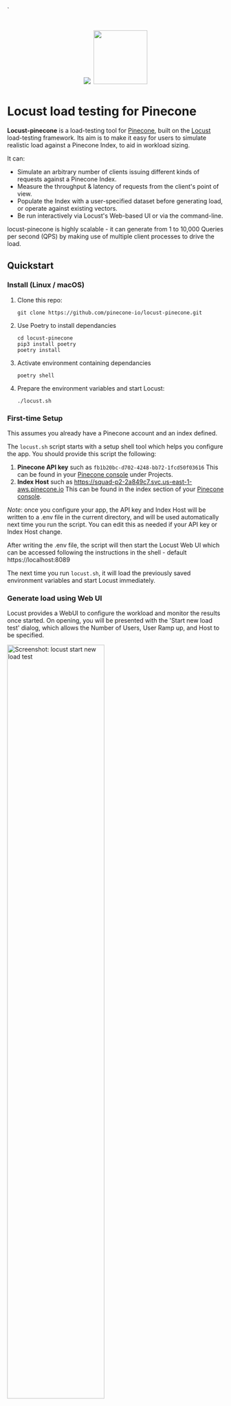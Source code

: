 `<h1 align="center"><img src="./readme/pinecone-logo.png" /> <img src="./readme/locust-logo.webp" height=125px/></h1>

# Locust load testing for Pinecone

**Locust-pinecone** is a load-testing tool for [Pinecone](https://www.pinecone.io), built on the [Locust](https://locust.io) load-testing framework. Its aim is to make it easy for users to simulate realistic load against a Pinecone Index, to aid in workload sizing.

It can:
* Simulate an arbitrary number of clients issuing different kinds of requests against a Pinecone Index.
* Measure the throughput & latency of requests from the client's point of view.
* Populate the Index with a user-specified dataset before generating load, or operate against existing vectors.
* Be run interactively via Locust's Web-based UI or via the command-line.

locust-pinecone is highly scalable - it can generate from 1 to 10,000 Queries per second (QPS) by making use of multiple client processes to drive the load.

## Quickstart

### Install (Linux / macOS)

1. Clone this repo:
   ```shell
   git clone https://github.com/pinecone-io/locust-pinecone.git
   ```

2. Use Poetry to install dependancies
   ```shell
   cd locust-pinecone
   pip3 install poetry
   poetry install
   ```

3. Activate environment containing dependancies
   ```shell
   poetry shell
   ```

4. Prepare the environment variables and start Locust:
   ```shell
   ./locust.sh
   ```

### First-time Setup

This assumes you already have a Pinecone account and an index defined.

The `locust.sh` script starts with a setup shell tool which helps you configure the app.
You should provide this script the following:

1. **Pinecone API key** such as `fb1b20bc-d702-4248-bb72-1fcd50f03616` This can be found in your [Pinecone console](https://app.pinecone.io) under Projects.
2. **Index Host** such as <https://squad-p2-2a849c7.svc.us-east-1-aws.pinecone.io> This can be found in the index section of your [Pinecone console](https://app.pinecone.io).

_Note_: once you configure your app, the API key and Index Host will be written to a .env file in the current directory,
and will be used automatically next time you run the script. You can edit this as needed if your API key or Index Host change.

After writing the .env file, the script will then start the Locust Web UI which can be accessed following the instructions in the shell - default https://localhost:8089

The next time you run `locust.sh`, it will load the previously saved environment variables and start Locust immediately.

### Generate load using Web UI

Locust provides a WebUI to configure the workload and monitor the results once started. On opening, you will be presented with the 'Start new load test' dialog, which allows the Number of Users, User Ramp up, and Host to be specified.

<img src="./readme/locust_screenshot.png" alt="Screenshot: locust start new load test" width="67%"/>

Click on "Start Swarm" to begin the load test. The UI switches to show details of the load test, initially showing a table summarising all requests so far, including count, error rate, and various latency statistics. Switching to the _Charts_ tab shows graphs of the Requests per Second, and Latency of those requests:

<img src="./readme/locust_charts.png" alt="Screenshot: locust charts" width="67%"/>

The workload can be changed dynamically by selecting "Edit" in the menubar and adjusting the number of users.

See Locust's own [Quickstart](https://docs.locust.io/en/stable/quickstart.html) guide for full details on the Web UI.

### Command-line usage

Locust-pinecone can also be used in a non-interactive way via the command-line, for scripting specific workloads or part of a larger pipeline. This is done by calling locust with the `--headless` option; and including the manditory `--host=` option:
```shell
locust --host=https://demo-ngx3w25.svc.apw5-4e34-81fa.pinecone.io --headless
```

Locust will print periodic statistics on the workload as it runs.  By default, it will generate load forever; to terminate press `Ctrl-C` where it will print metrics on all requests issued:
```shell
Type     Name                   # reqs      # fails |    Avg     Min     Max    Med |   req/s  failures/s
--------|---------------------|-------|-------------|-------|-------|-------|-------|--------|-----------
Pine gRPC  Fetch                    36     0(0.00%) |    183     179     231    180 |    0.98        0.00
Pine gRPC  Vector (Query only)      26     0(0.00%) |    197     186     308    190 |    0.70        0.00
Pine gRPC  Vector + Metadata        41     0(0.00%) |    194     185     284    190 |    1.11        0.00
--------|---------------------|-------|-------------|-------|-------|-------|-------|--------|-----------
         Aggregated                163     0(0.00%) |    194     179     737    190 |    4.42        0.00

Response time percentiles (approximated)
Type     Name                      50%    66%    75%    80%    90%    95%    98%    99%  99.9% 99.99%   100% # reqs
--------|--------------------|--------|------|------|------|------|------|------|------|------|------|------|------
Pine gRPC Fetch                    180    180    180    180    180    210    230    230    230    230    230     36
Pine gRPC Vector (Query only)      190    190    190    190    200    250    310    310    310    310    310     26
Pine gRPC Vector + Metadata        190    190    190    200    200    210    280    280    280    280    280     41
--------|--------------------|--------|------|------|------|------|------|------|------|------|------|------|------
         Aggregated                190    190    190    190    200    210    250    310    740    740    740    163
```


## Customising the workload

Locust-pinecone provides a wide range of options to customise the workload generated, along with Pinecone-specific options. See the output of `locust --help` and Locust's own [Command-line Options](https://docs.locust.io/en/stable/configuration.html) documentation for full details, but some of the more common options are listed below:

### Fixed runtime

Run non-interactively for a fixed amount of time by specifying ``--run-time=TIME``, where time as a count and unit, e.g `60s`, `5m`, `1h`... Requires `--headless`:
```shell
$ locust --host=<HOST> --headless --run-time=60s
```

### Using pre-defined Datasets

By default, locust-pinecone will generate random query vectors to issue requests against the specified index. It can also use a pre-defined Dataset to provide both the documents to index, and the queries to issue.

To use a pre-defined dataset, specify the `--pinecone-dataset=<DATASET>` with the name of the [Pinecone Public Dataset](https://docs.pinecone.io/docs/using-public-datasets) to use.  Specifying `list` as the name of the dataset will list all available datasets:
```shell
$ locust --pinecone-dataset=list
Fetching list of available datasets for --pinecone-dataset...
Name                                            Documents    Queries    Dimension
--------------------------------------------  -----------  ---------  -----------
ANN_DEEP1B_d96_angular                            9990000      10000           96
ANN_Fashion-MNIST_d784_euclidean                    60000      10000          784
ANN_GIST_d960_euclidean                           1000000       1000          960
ANN_GloVe_d100_angular                            1183514      10000          100
quora_all-MiniLM-L6-bm25-100K                      100000      15000          384
...
```

Passing one of the available names via `--pinecone-dataset=` will download that dataset (caching locally in `.dataset_cache/`), upsert the documents into the specified index and generate queries.

For example, to load the `quora_all-MiniLM-L6-bm25-100K` dataset consisting of 100,000 vectors, then perform requests for 60s using the pre-defined 15,000 query vectors:

```shell
$ locust --host=<HOST> --headless --pinecone-dataset=quora_all-MiniLM-L6-bm25-100K --run-time=60s
[2024-02-28 11:28:59,977] localhost/INFO/locust.main: Starting web interface at http://0.0.0.0:8089
[2024-02-28 11:28:59,981] localhost/INFO/root: Loading Dataset quora_all-MiniLM-L6-bm25-100K into memory for Worker 66062...
Downloading datset: 100%|███████████████████████████████████████████████████████| 200M/200M [00:34<00:00, 5.75MBytes/s]
[2024-02-28 11:29:36,020] localhost/INFO/root: Populating index <HOST> with 100000 vectors from dataset 'quora_all-MiniLM-L6-bm25-100K'
Populating index: 100%|█████████████████████████████████████████████████| 100000/100000 [02:36<00:00, 639.83 vectors/s]
[2024-02-28 11:51:15,757] localhost/INFO/locust.main: Run time limit set to 60 seconds
[2024-02-28 11:51:15,758] localhost/INFO/locust.main: Starting Locust 2.23.1
...
Response time percentiles (approximated)
Type     Name                            50%    66%    75%    80%    90%    95%    98%    99%  99.9% 99.99%   100% # reqs
--------|--------------------------|--------|------|------|------|------|------|------|------|------|------|------|------
Pine gRPC Fetch                          240    270    300    310    320    330    360    570    570    570    570     62
Pine gRPC Vector (Query only)            190    190    190    200    210    260    710    710    710    710    710     44
Pine gRPC Vector + Metadata              180    180    180    180    200    220    340    340    340    340    340     35
--------|--------------------------|--------|------|------|------|------|------|------|------|------|------|------|------
         Aggregated                      190    200    220    230    300    310    330    570    770    770    770    273
```

Population can be used in either WebUI or headless mode.

When a dataset is specified the index will be populated with it if the existing Index vector count differs from the document count. This behaviour can be overridden using the `--pinecone-populate-index` option, which takes one of three values:

* `always` : Always populate from dataset.
* `never`: Never populate from dataset.
* `if-count-mismatch` (default): Populate if the number of items in the index differs from the number of items in th dataset, otherwise skip population

## Additional performance notes and optimizations (all environments)

1. While this can run locally on a machine in your home network, you **will** experience additional latencies depending on your location. It is recommended to use this on a VM in the cloud, preferably on the same cloud provider (GCP,AWS) and in the same region to minimize the latency. This will give a more accurate picture of how your infrastructure performs with Pinecone when you go to production.
2. The test cases included in the locust.py file are designed to generate random queries along with random categories. It also exercises several endpoints such as query, fetch, delete, and demonstrates metadata filtering. You should consider your use case and adjust these tests accordingly to reflect the real world scenarios you expect to encounter.
3. There is a lot of functionality built into Locust and we encourage you to [review the documentation](https://docs.locust.io/en/stable/index.html) and make use of all of the functionality it offers.


## Developing locust-pinecone

PRs are welcome!

The project defines a set of [pre-commit hooks](https://pre-commit.com), which should be enabled to check commits pass all checks. After installing project dependencies (via `poetry install`), run:

```shell
pre-commit install
```
